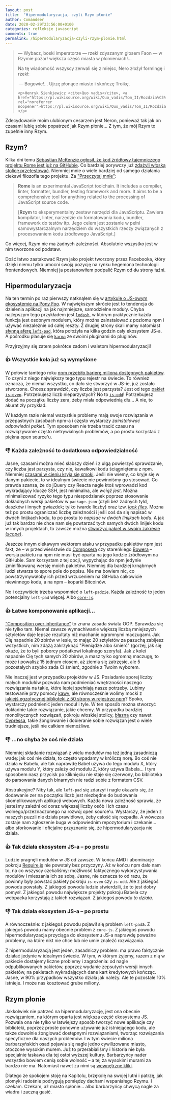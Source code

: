 ```yaml
---
layout: post
title:  "Hipermodularyzacja, czyli Rzym płonie"
author: Comandeer
date: 2020-02-29T23:56:00+0100
categories: refleksje javascript
comments: true
permalink: /hipermodularyzacja-czyli-rzym-plonie.html
---
```


<blockquote>
	<p>— Wybacz, boski imperatorze — rzekł zdyszanym głosem Faon — w Rzymie pożar! większa część miasta w płomieniach!...</p>
    <p>Na tę wiadomość wszyscy zerwali się z miejsc, Nero złożył formingę i rzekł:</p>
    <p> — Bogowie!... Ujrzę płonące miasto i skończę Troikę.</p>

    <p>Henryk Sienkiewicz <cite>Quo vadis</cite>, <a href="https://pl.wikisource.org/wiki/Quo_vadis/Tom_II/Rozdzia%C5%82_19" rel="noreferrer noopener">https://pl.wikisource.org/wiki/Quo_vadis/Tom_II/Rozdział_19</a></p>

</blockquote>

Zdecydowanie moim ulubionym cesarzem jest Neron, ponieważ tak jak on czasami lubię sobie popatrzeć jak Rzym płonie… Z tym, że mój Rzym to zupełnie inny Rzym.

## Rzym?

Kilka dni temu [Sebastian McKenzie ogłosił, że kod źródłowy tajemniczego projektu Rome jest już na GitHubie](https://twitter.com/sebmck/status/1232885861135421441). Co bardziej porywczy już [zdążyli włoską stolicę przetestować](https://jasonformat.com/rome-javascript-toolchain/). Niemniej mnie o wiele bardziej od samego działania ciekawi filozofia tego projektu. Za ["Przeczytaj mnie"](https://github.com/facebookexperimental/rome#readme):

> **Rome** is an experimental JavaScript toolchain. It includes a compiler, linter, formatter, bundler, testing framework and more. It aims to be a comprehensive tool for anything related to the processing of JavaScript source code.
>
> [**Rzym** to eksperymentalny zestaw narzędzi dla JavaScriptu. Zawiera kompilator, linter, narzędzie do formatowania kodu, bundler, framework do testów itp. Jego celem jest zostanie w pełni samowystarczalnym narzędziem do wszystkich rzeczy związanych z procesowaniem kodu źródłowego JavaScript.]

Co więcej, Rzym nie ma żadnych zależności. Absolutnie wszystko jest w nim tworzone od podstaw.

Dość łatwo zaatakować Rzym jako projekt tworzony przez Facebooka, który dzięki niemu tylko umocni swoją pozycję na rynku hegemona technologii frontendowych. Niemniej ja postanowiłem podpalić Rzym od ~~du~~ strony łaźni.

## Hipermodularyzacja

Na ten termin po raz pierwszy natknąłem się w [artykule o JS-owym ekosystemie na Pony Foo](https://ponyfoo.com/articles/controversial-state-of-javascript-tooling#hypermodularization). W największym skrócie jest to tendencja do dzielenia aplikacji na jak najmniejsze, samodzielne moduły. Chyba najlepszym tego przykładem jest [`lodash`](https://www.npmjs.com/package/lodash), w którym praktycznie każda funkcja jest osobnym modułem, który można zainstalować z poziomu npm i używać niezależnie od całej reszty. Z drugiej strony skali mamy natomiast [słynną aferę `left-pad`](https://www.theregister.co.uk/2016/03/23/npm_left_pad_chaos/), która położyła na kilka godzin cały ekosystem JS-a. A pośrodku plasuje się [`karma`](https://www.npmjs.com/package/karma) ze swoimi pluginami do pluginów.

Przyjrzyjmy się zatem pokrótce zadom i waletom hipermodularyzacji!

###  👍 Wszystkie koła już są wymyślone

W połowie tamtego roku [npm przebiło barierę miliona dostępnych pakietów](https://snyk.io/blog/npm-passes-the-1-millionth-package-milestone-what-can-we-learn/). To czyni z niego największy tego typu rejestr na świecie. To również oznacza, że niemal wszystko, co dało się stworzyć w JS-ie, już zostało stworzone.  Chcesz sprawdzić, czy liczba jest parzysta? Jest od tego [pakiet `is-even`](https://www.npmjs.com/package/is-even). Potrzebujesz liczb nieparzystych? No to [`is-odd`](https://www.npmjs.com/package/is-odd)! Potrzebujesz dodać na początku liczby zera, żeby miała odpowiednią dłu… A nie, to akurat zły przykład.

W każdym razie niemal wszystkie problemy mają swoje rozwiązania w przepastnych zasobach npm-a i często wystarczy _zainstalować odpowiedni pakiet_. Tym sposobem nie trzeba tracić czasu na rozwiązywanie często nietrywialnych problemów, a po prostu korzystać z piękna open source'u.

### 👎 Każda zależność to dodatkowa odpowiedzialność

Jasne, czasami można mieć słabszy dzień i z ulgą powierzyć sprawdzanie, czy liczba jest parzysta, czy nie, kawałkowi kodu ściągniętemu z npm. Niemniej [czasami w cieniu kryją się smoki](https://medium.com/hackernoon/im-harvesting-credit-card-numbers-and-passwords-from-your-site-here-s-how-9a8cb347c5b5). Jeśli nie wiemy, co kryje się w danym pakiecie, to w idealnym świecie nie powinniśmy go stosować. Co prawda szansa, że do jQuery czy Reacta nagle ktoś wprowadzi kod wykradający klucze SSH, jest minimalna, ale _wciąż jest_. Można minimalizować ryzyko tego typu niespodzianek poprzez stosowanie dokładnych wersji pakietów w `package.json` (czyli bez żadnych tyld, daszków i innych gwiazdek; tylko twarde liczby) oraz tzw. [<i lang="en">lock files</i>](https://docs.npmjs.com/configuring-npm/package-locks.html). Można też po prostu ograniczać liczbę zależności i jeśli coś da się napisać w dwóch linijkach kodu, to po prostu to _napisać w dwóch linijkach kodu_. A jak już tak bardzo nie chce nam się powtarzać tych samych dwóch linijek kodu w innych projektach, to zawsze można [stworzyć pakiet w swoim zakresie (<i lang="en">scope</i>)](https://docs.npmjs.com/using-npm/scope.html).

Jeszcze innym ciekawym wektorem ataku w przypadku pakietów npm jest fakt, że – w przeciwieństwie do [Composera](https://getcomposer.org/) czy stareńkiego [Bowera](https://bower.io/) – wersja pakietu na npm nie musi być oparta na jego kodzie źródłowym na GitHubie. Sam korzystam z tej opcji, wypychając do npm jedynie zminifikowaną wersję moich pakietów. Niemniej dla bardziej krnąbrnych ludzi stwarza to spore pole do popisu. Nie ma bowiem nic, co powstrzymywałoby ich przed wrzuceniem na GitHuba całkowicie niewinnego kodu, a na npm – koparki Bitcoinów.

No i oczywiście trzeba wspomnieć o `left-padzie`. Każda zależność to jeden potencjalny `left-pad` więcej. Albo [`core-js`](https://www.facebook.com/groups/257881290932879/permalink/2701294813258169/).

### 👍 Łatwe komponowanie aplikacji…

[<q lang="en">Composition over inheritance</q>](https://en.wikipedia.org/wiki/Composition_over_inheritance) to znana zasada świata OOP. Sprawdza się nie tylko tam. Niemal zawsze wymachiwanie większą liczbą mniejszych sztyletów daje lepsze rezultaty niż machanie ogromnymi maczugami. Jak Cię napadnie 20 zbirów w lesie, to mając 20 sztyletów za pazuchą zabijesz wszystkich, nim zdążą zakrzyknąć "Pieniądze albo śmierć" (gorzej, jak się okaże, że to byli poborcy podatkowi lokalnego szeryfa). Jak z kolei napadnie Cię tych samych 20 zbirów, a masz tylko ogromną maczugę, to może i powalisz 15 jednym ciosem, aż ziemia się zatrzęsie, ale 5 pozostałych szybko zada Ci śmierć, zgodnie z Twoim wyborem.

Nie inaczej jest w przypadku projektów w JS. Posiadanie sporej liczby małych modułów pozwala nam podmieniać wnętrzności naszego rozwiązania na takie, które lepiej spełniają nasze potrzeby. Lubimy testowanie przy pomocy [kawy](https://mochajs.org/), ale równocześnie wolimy mocki z [jakiejś egzotycznej biblioteki z 50 strony w rejestrze npm](https://www.npmjs.com/package/spooks)? Spoko, wystarczy podmienić jeden moduł i tyle. W ten sposób można stworzyć dokładnie takie rozwiązanie, jakie chcemy. W przypadku bardziej monolitycznych rozwiązań, pokroju włoskiej stolicy, [błazna](https://www.npmjs.com/package/jest) czy nawet [Cypressa](https://www.npmjs.com/package/cypress), takie żonglowanie i dobieranie sobie rozwiązań jest o wiele trudniejsze, jeśli nie całkiem niemożliwe.

### 👎 …no chyba że coś nie działa

Niemniej składanie rozwiązań z wielu modułów ma też jedną zasadniczą wadę: jak coś nie działa, to często wpadamy w króliczą norę. Bo coś nie działa w Babelu, ale tak naprawdę Babel używa do tego modułu X, który używa modułu Y, który zależy od modułu Z, który używa Babela… I tym sposobem nasz przycisk po kliknięciu nie staje się czerwony, bo biblioteka do parsowania danych binarnych nie radzi sobie z formatem CSV.

Abstrakcyjne? Niby tak, ale `left-pad` się zdarzył i nagle okazało się, że dodawanie zer na początku liczb jest niezbędne do budowania skomplikowanych aplikacji webowych. Każda nowa zależność sprawia, że jesteśmy zależni od coraz większej liczby osób i ich czasu wolnego/przeznaczonego na rozwój open source'u. Wystarczy, że jeden z naszych puzzli nie działa prawidłowo, żeby całość się rozpadła. A wówczas zostaje nam zgłoszenie buga w odpowiednim repozytorium i czekanie… albo sforkowanie i oficjalne przyznanie się, że hipermodularyzacja nie działa.

### 👍 Tak działa ekosystem JS-a – po prostu

Ludzie pragnęli modułów w JS od zawsze. W końcu AMD i abominacje pokroju [Require.js](https://requirejs.org/) nie powstały bez przyczyny. Aż w końcu npm dało nam to, na co wszyscy czekaliśmy: możliwość faktycznego wykorzystywania modułów i mieszania ich ze sobą. Jasne, nie oznacza to od razu, że powinny były powstać pakiety pokroju `is-even` czy `is-odd`. Ale z jakiegoś powodu powstały. Z jakiegoś powodu ludzie stwierdzili, że to jest dobry pomysł. Z jakiegoś powodu największe projekty pokroju Babela czy webpacka korzystają z takich rozwiązań. Z jakiegoś powodu _to działa_.

### 👎 Tak działa ekosystem JS-a – po prostu

A równocześnie: z jakiegoś powodu pojawił się problem `left-pad`a. Z jakiegoś powodu mamy obecnie problem z `core-js`. Z jakiegoś powodu hipermodularyzacja przyciąga do ekosystemu JS-a naprawdę poważne problemy, na które nikt nie chce lub nie umie znaleźć rozwiązania.

Z hipermodularyzacją jest jeden, zasadniczy problem: ma prawo faktycznie działać jedynie w idealnym świecie. W tym, w którym żyjemy, razem z nią w pakiecie dostajemy liczne problemy i zagrożenia: od nagle odpublikowanych pakietów, poprzez wydanie zepsutych wersji innych pakietów, na pakietach wykradających dane kart kredytowych kończąc. Jasne, w 90% przypadków wszystko działa jak należy. Ale te pozostałe 10% istnieje. I może nas kosztować grube miliony.

## Rzym płonie

Jakkolwiek nie patrzeć na hipermodularyzację, jest ona obecnie rozwiązaniem, na którym oparta jest większa część ekosystemu JS. Pozwala ona nie tylko w łatwiejszy sposób tworzyć nowe aplikacje czy biblioteki, poprzez proste ponowne używanie już istniejącego kodu, ale także dowolnie żonglować dostępnymi rozwiązaniami, tworząc rozwiązania specyficzne dla naszych problemów. I w tym świecie miliona barbarzyńskich osad pojawia się nagle jedno cywilizowane miasto, otoczone wysokim murem. Już to przerabialiśmy i historia nie była specjalnie łaskawa dla tej ostoi wyższej kultury. Barbarzyńcy nader wszystko bowiem cenią sobie wolność – a tej za wysokimi murami za bardzo nie ma. Natomiast nawet za nimi są [wewnętrzne kliki](https://github.com/facebookexperimental/rome/tree/master/packages/%40romejs).

Dlatego ze spokojem stoję na Kapitolu, brzękolę na swojej lutni i patrzę, jak płomyki radośnie podrygują pomiędzy dachami wspaniałego Rzymu. I czekam. Czekam, aż miasto spłonie… albo barbarzyńcy chwycą nagle za wiadra i zaczną gasić.

